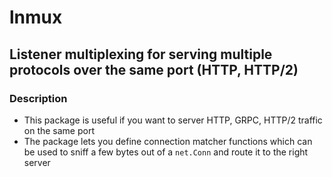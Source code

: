 # lnmux

## Listener multiplexing for serving multiple protocols over the same port (HTTP, HTTP/2)

### Description

- This package is useful if you want to server HTTP, GRPC, HTTP/2 traffic on the same port
- The package lets you define connection matcher functions which can be used to sniff a few bytes out of a `net.Conn`
  and route it to the right server

  